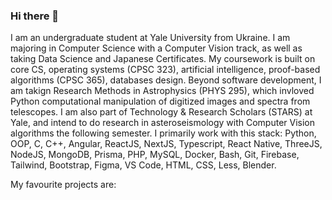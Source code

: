 ### Hi there 👋

I am an undergraduate student at Yale University from Ukraine. I am majoring in Computer Science with a Computer Vision track, as well as taking Data Science and Japanese Certificates. My coursework is built on core CS, operating systems (CPSC 323), artificial intelligence, proof-based algorithms (CPSC 365), databases design. Beyond software development, I am takign Research Methods in Astrophysics (PHYS 295), which invloved Python computational manipulation of digitized images and spectra from telescopes. I am also part of Technology & Research Scholars (STARS) at Yale, and intend to do research in asteroseismology with Computer Vision algorithms the following semester. I primarily work with this stack: Python, OOP, C, C++, Angular, ReactJS, NextJS, Typescript, React Native, ThreeJS, NodeJS, MongoDB, Prisma, PHP, MySQL, Docker, Bash, Git, Firebase, Tailwind, Bootstrap, Figma, VS Code, HTML, CSS, Less, Blender.

My favourite projects are:
